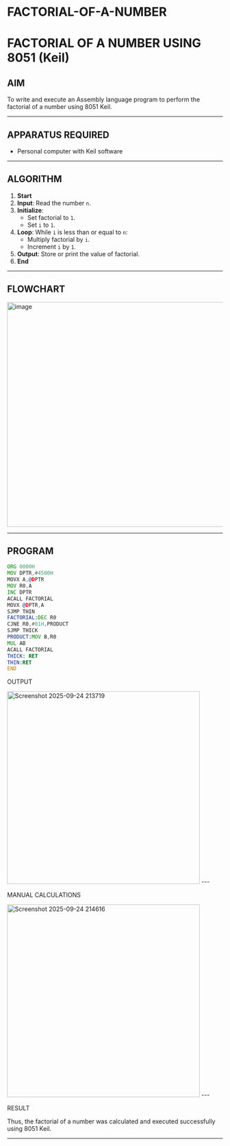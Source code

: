 # FACTORIAL-OF-A-NUMBER
# FACTORIAL OF A NUMBER USING 8051 (Keil)

## AIM
To write and execute an Assembly language program to perform the factorial of a number using 8051 Keil.

---

## APPARATUS REQUIRED
- Personal computer with Keil software

---

## ALGORITHM
1. **Start**
2. **Input**: Read the number `n`.
3. **Initialize**:
   - Set factorial to `1`.
   - Set `i` to `1`.
4. **Loop**: While `i` is less than or equal to `n`:
   - Multiply factorial by `i`.
   - Increment `i` by `1`.
5. **Output**: Store or print the value of factorial.
6. **End**

---

## FLOWCHART
<img width="506" height="525" alt="image" src="https://github.com/user-attachments/assets/f3b47187-6f0f-490c-8704-f2973cb2b276" />


---

## PROGRAM
```asm
ORG 0000H
MOV DPTR,#4500H
MOVX A,@DPTR
MOV R0,A
INC DPTR
ACALL FACTORIAL
MOVX @DPTR,A
SJMP THIN
FACTORIAL:DEC R0
CJNE R0,#01H,PRODUCT
SJMP THICK
PRODUCT:MOV B,R0
MUL AB
ACALL FACTORIAL
THICK: RET
THIN:RET
END

```
OUTPUT

<img width="450" height="450" alt="Screenshot 2025-09-24 213719" src="https://github.com/user-attachments/assets/d8823d96-93f5-497f-bb47-bf8107056817" />
---

MANUAL CALCULATIONS

<img width="450" height="450" alt="Screenshot 2025-09-24 214616" src="https://github.com/user-attachments/assets/31bc2251-9136-452e-bfcd-558d571f223b" />
---

RESULT

Thus, the factorial of a number was calculated and executed successfully using 8051 Keil.

---



